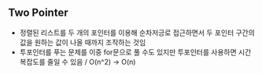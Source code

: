 ## Two Pointer
* 정렬된 리스트를 두 개의 포인터를 이용해 순차저긍로 접근하면서 두 포인터 구간의 값을 원하는 값이 나올 때까지 조작하는 것임
* 투포인터를 푸는 문제를 이중 for문으로 풀 수도 있지만 투포인터를 사용하면 시간복잡도를 줄일 수 있음 / O(n^2) -> O(n)
